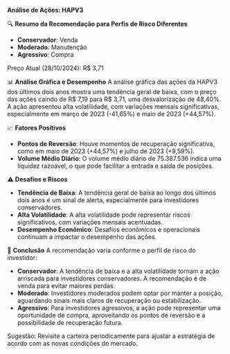 **Análise de Ações: HAPV3**

🔍 **Resumo da Recomendação para Perfis de Risco Diferentes**
- **Conservador**: Venda
- **Moderado**: Manutenção
- **Agressivo**: Compra

Preço Atual (28/10/2024): R$ 3,71

📊 **Análise Gráfica e Desempenho**
A análise gráfica das ações da HAPV3 dos últimos dois anos mostra uma tendência geral de baixa, com o preço das ações caindo de R$ 7,19 para R$ 3,71, uma desvalorização de 48,40%. A ação apresentou alta volatilidade, com variações mensais significativas, especialmente em março de 2023 (-41,65%) e maio de 2023 (+44,57%).

📈 **Fatores Positivos**
- **Pontos de Reversão**: Houve momentos de recuperação significativa, como em maio de 2023 (+44,57%) e julho de 2023 (+9,59%).
- **Volume Médio Diário**: O volume médio diário de 75.387.536 indica uma liquidez razoável, o que pode facilitar a entrada e saída de posições.

⚠️ **Desafios e Riscos**
- **Tendência de Baixa**: A tendência geral de baixa ao longo dos últimos dois anos é um sinal de alerta, especialmente para investidores conservadores.
- **Alta Volatilidade**: A alta volatilidade pode representar riscos significativos, com variações mensais acentuadas.
- **Desempenho Econômico**: Desafios econômicos e operacionais continuam a impactar o desempenho das ações.

📌 **Conclusão**
A recomendação varia conforme o perfil de risco do investidor:
- **Conservador**: A tendência de baixa e a alta volatilidade tornam a ação arriscada para investidores conservadores. A recomendação é de venda para evitar maiores perdas.
- **Moderado**: Investidores moderados podem optar por manter a posição, aguardando sinais mais claros de recuperação ou estabilização.
- **Agressivo**: Para investidores agressivos, a ação pode representar uma oportunidade de compra, aproveitando os pontos de reversão e a possibilidade de recuperação futura.

Sugestão: Revisite a carteira periodicamente para ajustar a estratégia de acordo com as novas condições do mercado.